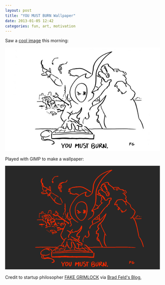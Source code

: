 ```yaml
---
layout: post
title: "YOU MUST BURN Wallpaper"
date: 2013-01-05 12:42
categories: fun, art, motivation
---
```


Saw a [cool image](http://www.pixelmonkey.org/2012/10/03/why-startups-die) this morning:

![BURN](/images/BURN-5-THIS-IS-CODE.jpg)

Played with GIMP to make a wallpaper:

![YOU MUST BURN Wallpaper](/images/YOU-MUST-BURN-WALLPAPER.png)

Credit to startup philosopher [FAKE GRIMLOCK](http://fakegrimlock.com) via [Brad Feld's Blog](http://www.feld.com/wp/archives/2011/10/be-on-fire.html), 



